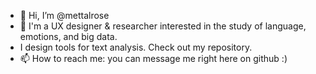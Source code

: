 - 👋 Hi, I’m @mettalrose
- 👀 I'm a UX designer & researcher interested in the study of language, emotions, and big data. 
- I design tools for text analysis. Check out my repository.  
- 📫 How to reach me: you can message me right here on github :) 

<!---
mettalrose/mettalrose is a ✨ special ✨ repository because its `README.md` (this file) appears on your GitHub profile.
You can click the Preview link to take a look at your changes.
--->

